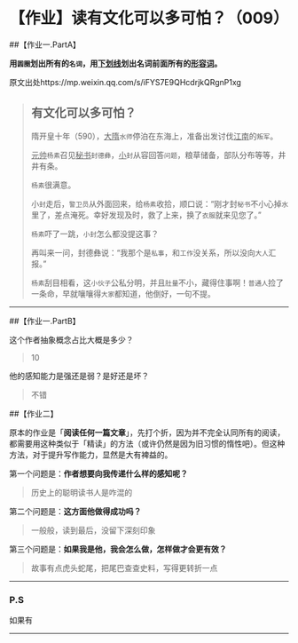 # 【作业】读有文化可以多可怕？（009）

##【作业一.PartA】

**用`圆圈`划出所有的`名词`，用<u>下划线</u>划出名词前面所有的<u>形容词</u>。**

原文出处https://mp.weixin.qq.com/s/iFYS7E9QHcdrjkQRgnP1xg

> ## 有文化可以多可怕？
>
> 隋开皇十年（590），<u>大隋</u>`水师`停泊在东海上，准备出发讨伐<u>江南</u>的`叛军`。
>
> <u>元帅</u>`杨素`召见<u>秘书</u>`封德彝`，<u>小</u>`封`从容回答`问题`，粮草储备，部队分布等等，井井有条。
>
> `杨素`很满意。
>
> 小`封`走后，`警卫员`从外面回来，给`杨素`收拾，顺口说：“刚才封`秘书`不小心掉`水`里了，差点淹死。幸好发现及时，救了上来，换了`衣服`就来见您了。”
>
> `杨素`吓了一跳，`小封`怎么都没提这事？
>
> 再叫来一问，封德彝说：“我那个是`私事`，和`工作`没关系，所以没向`大人`汇报。”
>
> `杨素`刮目相看，这`小伙子`公私分明，并且`肚量`不小，藏得住事啊！`普通人`捡了一条命，早就嚷嚷得`大家`都知道，他倒好，一句不提。

----

##【作业一.PartB】

这个作者抽象概念占比大概是多少？

> 10

他的感知能力是强还是弱？是好还是坏？

> 不错

##【作业二】

原本的作业是「**阅读任何一篇文章**」，先打个折，因为并不完全认同所有的阅读，都需要用这种类似于「精读」的方法（或许仍然是因为旧习惯的惰性吧）。但这种方法，对于提升写作能力，显然是大有裨益的。

第一个问题是：**作者想要向我传递什么样的感知呢？**

> 历史上的聪明读书人是咋混的

第二个问题是：**这方面他做得成功吗？**

> 一般般，读到最后，没留下深刻印象	

第三个问题是：**如果我是他，我会怎么做，怎样做才会更有效？**

> 故事有点虎头蛇尾，把尾巴查查史料，写得更转折一点

----

### P.S

如果有

----

